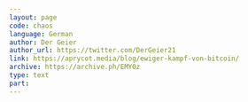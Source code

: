 ```yaml
---
layout: page
code: chaos
language: German
author: Der Geier
author_url: https://twitter.com/DerGeier21
link: https://aprycot.media/blog/ewiger-kampf-von-bitcoin/
archive: https://archive.ph/EMY0z
type: text
part: 
---
```

